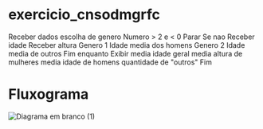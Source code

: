 # exercicio_cnsodmgrfc
  Receber dados 
    escolha de genero
     Numero > 2 e < 0
      Parar
    Se nao
      Receber idade
      Receber altura
    Genero 1
      Idade media dos homens
    Genero 2
      Idade media de outros
     Fim enquanto
      Exibir
       media idade geral
       media altura de mulheres
       media idade de homens
       quantidade de "outros"
     Fim
     
 # Fluxograma
![Diagrama em branco (1)](https://user-images.githubusercontent.com/103973597/169739263-14fc3636-1ff5-478f-829c-ef335bd5841a.png)
